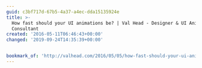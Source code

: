 ```yaml
---
guid: c3bf717d-67b5-4a37-a4ec-dda15135924e
title: >-
  How fast should your UI animations be? | Val Head - Designer & UI Animation
  Consultant
created: '2016-05-11T06:46:43+00:00'
changed: '2019-09-24T14:35:39+00:00'


bookmark_of: 'http://valhead.com/2016/05/05/how-fast-should-your-ui-animations-be/'
---
```




